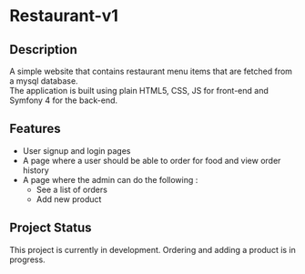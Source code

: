 # Restaurant-v1



<h2> Description </h2>

A simple website that contains restaurant menu items that are fetched from a mysql database. 
<br>
The application is built using plain HTML5, CSS, JS for front-end and Symfony 4 for the back-end.  

<h2> Features </h2>

  * User signup and login pages
  * A page where a user should be able to order for food and view order history
  * A page where the admin can do the following :
    * See a list of orders
    * Add new product 

<h2> Project Status </h2>


This project is currently in development. 
Ordering and adding a product is in progress.
